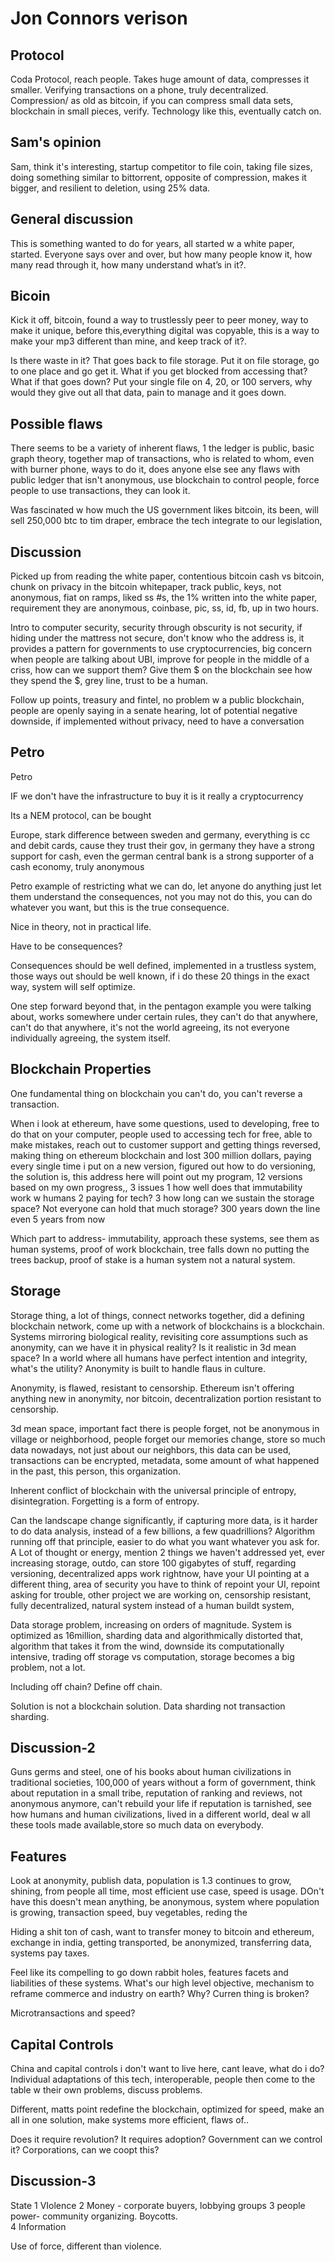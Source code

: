 # Jon Connors verison

## Protocol

Coda Protocol, reach people. Takes huge amount of data, compresses it smaller.  Verifying transactions on a phone, truly decentralized.  Compression/ as old as bitcoin, if you can compress small data sets, blockchain in small pieces, verify. Technology like this, eventually catch on.

## Sam's opinion

Sam, think it's interesting, startup competitor to file coin, taking file sizes, doing something similar to bittorrent, opposite of compression, makes it bigger, and resilient to deletion, using 25% data.

## General discussion

This is something wanted to do for years, all started w a white paper, started.  Everyone says over and over, but how many people know it, how many read through it, how many understand what’s in it?.

## Bicoin

Kick it off, bitcoin, found a way to trustlessly peer to peer money, way to make it unique, before this,everything digital was copyable, this is a way to make your mp3 different than mine, and keep track of it?.

Is there waste in it?  That goes back to file storage. Put it on file storage, go to one place and go get it.  What if you get blocked from accessing that? What if that goes down?  Put your single file on 4, 20, or 100 servers, why would they give out all that data, pain to manage and it goes down.

## Possible flaws

There seems to be a variety of inherent flaws, 1 the ledger is public, basic graph theory, together map of transactions, who is related to whom, even with burner phone, ways to do it, does anyone else see any flaws with public ledger that isn't anonymous, use blockchain to control people, force people to use transactions, they can look it.

Was fascinated w how much the US government likes bitcoin, its been, will sell 250,000 btc to tim draper, embrace the tech integrate to our legislation,

## Discussion

Picked up from reading the white paper, contentious bitcoin cash vs bitcoin, chunk on privacy in the bitcoin whitepaper, track public, keys, not anonymous, fiat on ramps, liked ss #s, the 1% written into the white paper, requirement they are anonymous, coinbase, pic, ss, id, fb, up in two hours.

Intro to computer security, security through obscurity is not security, if hiding under the mattress not secure, don't know who the address is, it provides a pattern for governments to use cryptocurrencies, big concern when people are talking about UBI, improve for people in the middle of a criss, how can we support them?  Give them $ on the blockchain see how they spend the $, grey line, trust to be a human.

Follow up points, treasury and fintel, no problem w a public blockchain, people are openly saying in a senate hearing, lot of potential negative downside, if implemented without privacy, need to have a conversation

## Petro

Petro

IF we don't have the infrastructure to buy it is it really a cryptocurrency

Its a NEM protocol, can be bought

Europe, stark difference between sweden and germany, everything is cc and debit cards, cause they trust their gov, in germany they have a strong support for cash, even the german central bank is a strong supporter of a cash economy, truly anonymous

Petro example of restricting what we can do, let anyone do anything just let them understand the consequences, not you may not do this, you can do whatever you want, but this is the true consequence.  

Nice in theory, not in practical life.  

Have to be consequences?

Consequences should be well defined, implemented in a trustless system, those ways out should be well known, if i do these 20 things in the exact way, system will self optimize.

One step forward beyond that, in the pentagon example you were talking about, works somewhere under certain rules, they can't do that anywhere, can't do that anywhere, it's not the world agreeing, its not everyone individually agreeing, the system itself.  

## Blockchain Properties

One fundamental thing on blockchain you can't do, you can't reverse a transaction.  

When i look at ethereum, have some questions, used to developing, free to do that on your computer, people used to accessing tech for free, able to make mistakes, reach out to customer support and getting things reversed, making thing on ethereum blockchain and lost 300 million dollars, paying every single time i put on a new version, figured out how to do versioning, the solution is, this address here will point out my program, 12 versions based on my own progress,, 3 issues
1 how well does that immutability work w humans
2 paying for tech?
3 how long can we sustain the storage space? Not everyone can hold that much storage?  300 years down the line even 5 years from now

Which part to address- immutability, approach these systems, see them as human systems, proof of work blockchain, tree falls down no putting the trees backup, proof of stake is a human system not a natural system.

## Storage

Storage thing, a lot of things, connect networks together, did a defining blockchain network, come up with a network of blockchains is a blockchain.  Systems mirroring biological reality, revisiting core assumptions such as anonymity, can we have it in physical reality?  Is it realistic in 3d mean space?  In a world where all humans have perfect intention and integrity, what's the utility? Anonymity is built to handle flaus in culture.

Anonymity, is flawed, resistant to censorship. Ethereum isn't offering anything new in anonymity, nor bitcoin, decentralization portion resistant to censorship.

3d mean space, important fact there is people forget, not be anonymous in village or neighborhood, people forget our memories change, store so much data nowadays, not just about our neighbors, this data can be used, transactions can be encrypted, metadata, some amount of what happened in the past, this person, this organization.

Inherent conflict of blockchain with the universal principle of entropy, disintegration. Forgetting is a form of entropy.

Can the landscape change significantly, if capturing more data, is it harder to do data analysis, instead of a few billions, a few quadrillions?  Algorithm running off that principle, easier to do what you want whatever you ask for.  A Lot of thought or energy, mention 2 things we haven't addressed yet, ever increasing storage, outdo, can store 100 gigabytes of stuff, regarding versioning, decentralized apps work rightnow, have your UI pointing at a different thing, area of security you have to think of repoint your UI, repoint asking for trouble, other project we are working on, censorship resistant, fully decentralized, natural system instead of a human buildt system,

Data storage problem, increasing on orders of magnitude.  System is optimized as 16million, sharding data and algorithmically distorted that, algorithm that takes it from the wind, downside its computationally intensive, trading off storage vs computation, storage becomes a big problem, not a lot.  

Including off chain?  Define off chain.

Solution is not a blockchain solution.  Data sharding not transaction sharding.

## Discussion-2

Guns germs and steel, one of his books about human civilizations in traditional societies, 100,000 of years without a form of government, think about reputation in a small tribe, reputation of ranking and reviews, not anonymous anymore, can't rebuild your life if reputation is tarnished, see how humans and human civilizations, lived in a different world, deal w all these tools made available,store so much data on everybody.

## Features

Look at anonymity, publish data, population is 1.3 continues to grow, shining, from people all time, most efficient use case, speed is usage.  DOn't have this doesn't mean anything, be anonymous, system where population is growing, transaction speed, buy vegetables, reding the 

Hiding a shit ton of cash, want to transfer money to bitcoin and ethereum, exchange in india, getting transported, be anonymized, transferring data, systems pay taxes.  

Feel like its compelling to go down rabbit holes, features facets and liabilities of these systems. What's our high level objective, mechanism to reframe commerce and industry on earth? Why? Curren thing is broken?

Microtransactions and speed?  

## Capital Controls

China and capital controls i don't want to live here, cant leave, what do i do? Individual adaptations of this tech, interoperable, people then come to the table w their own problems, discuss problems.

Different, matts point redefine the blockchain, optimized for speed, make an all in one solution, make systems more efficient, flaws of..

Does it require revolution?
It requires adoption?
Government can we control it?
Corporations, can we coopt this?

## Discussion-3

State
1 VIolence
2 Money - corporate buyers, lobbying groups
3 people power- community organizing.  Boycotts.  
4 Information

Use of force, different than violence.  



